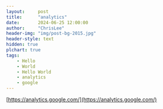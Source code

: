 ```yaml
---
layout:     post
title:      "analytics"
date:       2024-06-25 12:00:00
author:     "ChrisLee"
header-img: "img/post-bg-2015.jpg"
header-style: text
hidden: true
plchart: true
tags:
    - Hello
    - World
    - Hello World
    - analytics
    - google
---
```

<!--
<iframe 
  id="chart"
  src="https://chrislee-codes.github.io/"
  frameborder="0" 
  scrolling="no" 
  style="width: 100%">
</iframe>
-->


[https://analytics.google.com/](https://analytics.google.com/)
